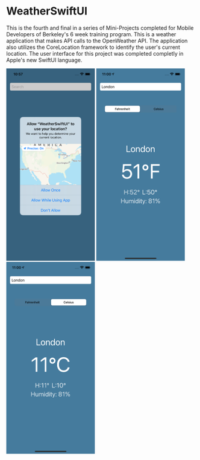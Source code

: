 # WeatherSwiftUI

This is the fourth and final in a series of Mini-Projects completed for Mobile Developers of Berkeley's 6 week training program. This is a weather application that makes API calls to the OpenWeather API. The application also utilizes the CoreLocation framework to identify the user's current location. The user interface for this project was completed completly in Apple's new SwiftUI language.

<p float="left">
  <img src="/Screenshots/WeatherSwiftUI1.png" width="235" />
  <img src="/Screenshots/WeatherSwiftUI2.png" width="235" /> 
  <img src="/Screenshots/WeatherSwiftUI3.png" width="235" />
</p>

